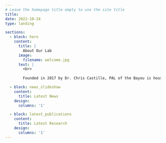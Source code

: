 ```yaml
---
# Leave the homepage title empty to use the site title
title:
date: 2022-10-24
type: landing

sections:
  - block: hero
    content:
      title: |
        About Our Lab
      image:
        filename: welcome.jpg
      text: |
        <br>
        
        Founded in 2017 by Dr. Chris Castille, PAL of the Bayou is housed in Nicholls State University's Al Danos College of Business Administration in the Management and Marketing Department. We study how people make decisions in organizational life, focusing on the role of personality at work and goal striving.

  - block: news_slideshow
    content:
      title: Latest News
    design:
      columns: '1'

  - block: latest_publications
    content:
      title: Latest Research
    design:
      columns: '1'
---
```


